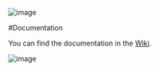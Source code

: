 ![image](https://github.com/dylogaming/HUD-Component/assets/109330535/45d97bdb-6bb8-4ae1-96c4-0716facbe700)

#Documentation

You can find the documentation in the [Wiki](https://github.com/dylogaming/Dialogue-Component/wiki).

![image](https://github.com/dylogaming/Dialogue-Component/assets/109330535/6b4937e6-d9f1-4253-8231-3c16677015d1)
